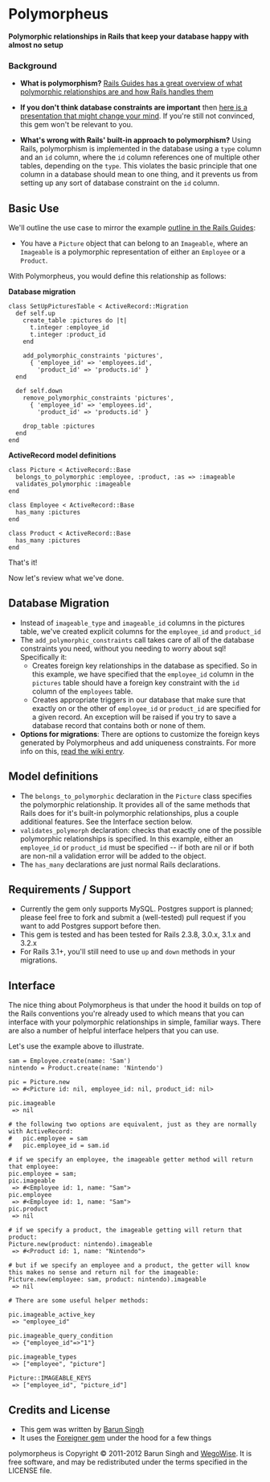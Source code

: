 # Polymorpheus
**Polymorphic relationships in Rails that keep your database happy with almost no setup**

### Background
* **What is polymorphism?** [Rails Guides has a great overview of what polymorphic relationships are and how Rails handles them](http://guides.rubyonrails.org/association_basics.html#polymorphic-associations)

* **If you don't think database constraints are important** then [here is a presentation that might change your mind](http://bostonrb.org/presentations/databases-constraints-polymorphism). If you're still not convinced, this gem won't be relevant to you.

* **What's wrong with Rails' built-in approach to polymorphism?** Using Rails, polymorphism is implemented in the database using a `type` column and an `id` column, where the `id` column references one of multiple other tables, depending on the `type`. This violates the basic principle that one column in a database should mean to one thing, and it prevents us from setting up any sort of database constraint on the `id` column.


## Basic Use

We'll outline the use case to mirror the example [outline in the Rails Guides](http://guides.rubyonrails.org/association_basics.html#polymorphic-associations):

* You have a `Picture` object that can belong to an `Imageable`, where an `Imageable` is a polymorphic representation of either an `Employee` or a `Product`.

With Polymorpheus, you would define this relationship as follows:

**Database migration**

```
class SetUpPicturesTable < ActiveRecord::Migration
  def self.up
    create_table :pictures do |t|
      t.integer :employee_id
      t.integer :product_id
    end

    add_polymorphic_constraints 'pictures',
      { 'employee_id' => 'employees.id',
        'product_id' => 'products.id' }
  end

  def self.down
    remove_polymorphic_constraints 'pictures',
      { 'employee_id' => 'employees.id',
        'product_id' => 'products.id' }

    drop_table :pictures
  end
end
```

**ActiveRecord model definitions**

```
class Picture < ActiveRecord::Base
  belongs_to_polymorphic :employee, :product, :as => :imageable
  validates_polymorphic :imageable
end

class Employee < ActiveRecord::Base
  has_many :pictures
end

class Product < ActiveRecord::Base
  has_many :pictures
end
```

That's it!

Now let's review what we've done.


## Database Migration

* Instead of `imageable_type` and `imageable_id` columns in the pictures table, we've created explicit columns for the `employee_id` and `product_id`
* The `add_polymorphic_constraints` call takes care of all of the database constraints you need, without you needing to worry about sql! Specifically it:
  * Creates foreign key relationships in the database as specified. So in this example, we have specified that the `employee_id` column in the `pictures` table should have a foreign key constraint with the `id` column of the `employees` table.
  * Creates appropriate triggers in our database that make sure that exactly on or the other of `employee_id` or `product_id` are specified for a given record. An exception will be raised if you try to save a database record that contains both or none of them.
* **Options for migrations**: There are options to customize the foreign keys generated by Polymorpheus and add uniqueness constraints. For more info on this, [read the wiki entry](https://github.com/wegowise/polymorpheus/wiki/Migration-options).

## Model definitions

* The `belongs_to_polymorphic` declaration in the `Picture` class specifies the polymorphic relationship. It provides all of the same methods that Rails does for it's built-in polymorphic relationships, plus a couple additional features. See the Interface section below.
* `validates_polymorph` declaration: checks that exactly one of the possible polymorphic relationships is specified. In this example, either an `employee_id` or `product_id` must be specified -- if both are nil or if both are non-nil a validation error will be added to the object.
* The `has_many` declarations are just normal Rails declarations.


## Requirements / Support

* Currently the gem only supports MySQL. Postgres support is planned; please feel free to fork and submit a (well-tested) pull request if you want to add Postgres support before then.
* This gem is tested and has been tested for Rails 2.3.8, 3.0.x, 3.1.x and 3.2.x
* For Rails 3.1+, you'll still need to use `up` and `down` methods in your migrations.

## Interface

The nice thing about Polymorpheus is that under the hood it builds on top of the Rails conventions you're already used to which means that you can interface with your polymorphic relationships in simple, familiar ways. There are also a number of helpful interface helpers that you can use.

Let's use the example above to illustrate.

```
sam = Employee.create(name: 'Sam')
nintendo = Product.create(name: 'Nintendo')

pic = Picture.new
 => #<Picture id: nil, employee_id: nil, product_id: nil>

pic.imageable
 => nil

# the following two options are equivalent, just as they are normally with ActiveRecord:
#   pic.employee = sam
#   pic.employee_id = sam.id

# if we specify an employee, the imageable getter method will return that employee:
pic.employee = sam;
pic.imageable
 => #<Employee id: 1, name: "Sam">
pic.employee
 => #<Employee id: 1, name: "Sam">
pic.product
 => nil

# if we specify a product, the imageable getting will return that product:
Picture.new(product: nintendo).imageable
 => #<Product id: 1, name: "Nintendo">

# but if we specify an employee and a product, the getter will know this makes no sense and return nil for the imageable:
Picture.new(employee: sam, product: nintendo).imageable
 => nil

# There are some useful helper methods:

pic.imageable_active_key
 => "employee_id"

pic.imageable_query_condition
 => {"employee_id"=>"1"}

pic.imageable_types
 => ["employee", "picture"]

Picture::IMAGEABLE_KEYS
 => ["employee_id", "picture_id"]
```

## Credits and License

* This gem was written by [Barun Singh](https://github.com/barunio)
* It uses the [Foreigner gem](https://github.com/matthuhiggins/foreigner) under the hood for a few things

polymorpheus is Copyright © 2011-2012 Barun Singh and [WegoWise](http://wegowise.com). It is free software, and may be redistributed under the terms specified in the LICENSE file.
